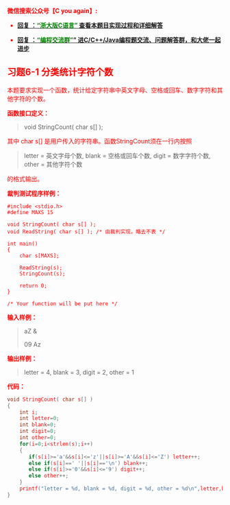 
<font color='red'> **微信搜索公众号【C you again】:**

- [**回复 ：<font color='green'>“浙大版C语言”</font> 查看本题目实现过程和详细解答** ](  http://gzh.cyouagain.cn/) 
 
- [ **回复 ：<font color='green'>“编程交流群”</font>” 进C/C++/Java编程题交流、问题解答群，和大佬一起进步**  ](  http://cyouagain.cn/    ) 



## 习题6-1 分类统计字符个数

本题要求实现一个函数，统计给定字符串中英文字母、空格或回车、数字字符和其他字符的个数。

**函数接口定义：**

> void StringCount( char s[] );

其中 char s[] 是用户传入的字符串。函数StringCount须在一行内按照

> letter = 英文字母个数, blank = 空格或回车个数, digit = 数字字符个数, other = 其他字符个数

的格式输出。

**裁判测试程序样例：**

    #include <stdio.h>
    #define MAXS 15
    
    void StringCount( char s[] );
    void ReadString( char s[] ); /* 由裁判实现，略去不表 */
    
    int main()
    {
        char s[MAXS];
    
        ReadString(s);
        StringCount(s);
    
        return 0;
    }
    
    /* Your function will be put here */

**输入样例：**

> aZ & 
>
> 09 Az

**输出样例：**

> letter = 4, blank = 3, digit = 2, other = 1

**代码：**

```c
void StringCount( char s[] )
{
    int i;
    int letter=0;
    int blank=0;
    int digit=0;
    int other=0;
    for(i=0;i<strlen(s);i++)
    {
       if(s[i]>='a'&&s[i]<='z'||s[i]>='A'&&s[i]<='Z') letter++;
       else if(s[i]==' '||s[i]=='\n') blank++;
       else if(s[i]>='0'&&s[i]<='9') digit++;
       else other++;
    }
    printf("letter = %d, blank = %d, digit = %d, other = %d\n",letter,blank,digit,other);
}


```


